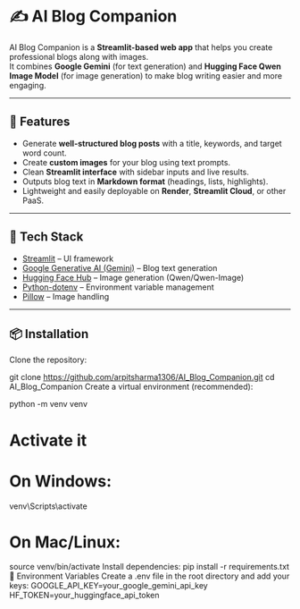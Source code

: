 # ✍️ AI Blog Companion

AI Blog Companion is a **Streamlit-based web app** that helps you create professional blogs along with images.  
It combines **Google Gemini** (for text generation) and **Hugging Face Qwen Image Model** (for image generation) to make blog writing easier and more engaging.

---

## 🌟 Features
- Generate **well-structured blog posts** with a title, keywords, and target word count.
- Create **custom images** for your blog using text prompts.
- Clean **Streamlit interface** with sidebar inputs and live results.
- Outputs blog text in **Markdown format** (headings, lists, highlights).
- Lightweight and easily deployable on **Render**, **Streamlit Cloud**, or other PaaS.

---

## 🚀 Tech Stack
- [Streamlit](https://streamlit.io/) – UI framework  
- [Google Generative AI (Gemini)](https://ai.google.dev/) – Blog text generation  
- [Hugging Face Hub](https://huggingface.co/) – Image generation (Qwen/Qwen-Image)  
- [Python-dotenv](https://pypi.org/project/python-dotenv/) – Environment variable management  
- [Pillow](https://pypi.org/project/Pillow/) – Image handling  

---

## 📦 Installation
Clone the repository:

git clone https://github.com/arpitsharma1306/AI_Blog_Companion.git
cd AI_Blog_Companion
Create a virtual environment (recommended):

python -m venv venv
# Activate it
# On Windows:
venv\Scripts\activate
# On Mac/Linux:
source venv/bin/activate
Install dependencies:
pip install -r requirements.txt
🔑 Environment Variables
Create a .env file in the root directory and add your keys:
GOOGLE_API_KEY=your_google_gemini_api_key
HF_TOKEN=your_huggingface_api_token
